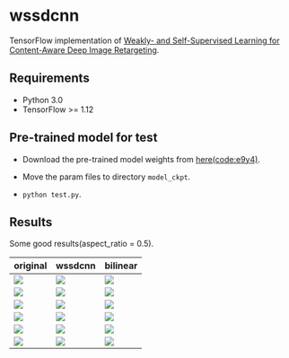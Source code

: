 # wssdcnn
TensorFlow implementation of [Weakly- and Self-Supervised Learning for Content-Aware Deep Image Retargeting](https://arxiv.org/abs/1708.02731).

## Requirements

- Python 3.0
- TensorFlow >= 1.12

## Pre-trained model for test
- Download the pre-trained model weights from [here(code:e9y4)](https://pan.baidu.com/s/1zZA1ZKz-5jZue6Gm8sKVig). 
- Move the param files to directory `model_ckpt`.

- `python test.py`.

## Results

Some good results(aspect_ratio = 0.5).

|original                       | wssdcnn                           | bilinear                        |
| --------------------------    | ------------------------------    | ------------------------------  |
| ![](output_dir/twobirds.png)  | ![](output_dir/twobirds_0.5.png)  | ![](output_dir/twobirds_bi.png) |
| ![](output_dir/fishing.png)   | ![](output_dir/fishing_0.5.png)   | ![](output_dir/fishing_bi.png)  |
| ![](output_dir/butterfly.png) | ![](output_dir/butterfly_0.5.png) | ![](output_dir/butterfly_bi.png)|
| ![](output_dir/eagle.png)     | ![](output_dir/eagle_0.5.png)     | ![](output_dir/eagle_bi.png)    |
| ![](output_dir/surfer.png)    | ![](output_dir/surfer_0.5.png)    | ![](output_dir/surfer_bi.png)   |
| ![](output_dir/bike.png)      | ![](output_dir/bike_0.5.png)      | ![](output_dir/bike_bi.png)     |
